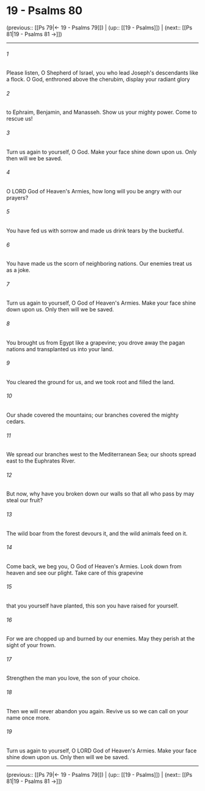# 19 - Psalms 80

(previous:: [[Ps 79|← 19 - Psalms 79]]) | (up:: [[19 - Psalms]]) | (next:: [[Ps 81|19 - Psalms 81 →]])

***


###### 1 
Please listen, O Shepherd of Israel, you who lead Joseph's descendants like a flock. O God, enthroned above the cherubim, display your radiant glory 

###### 2 
to Ephraim, Benjamin, and Manasseh. Show us your mighty power. Come to rescue us! 

###### 3 
Turn us again to yourself, O God. Make your face shine down upon us. Only then will we be saved. 

###### 4 
O LORD God of Heaven's Armies, how long will you be angry with our prayers? 

###### 5 
You have fed us with sorrow and made us drink tears by the bucketful. 

###### 6 
You have made us the scorn of neighboring nations. Our enemies treat us as a joke. 

###### 7 
Turn us again to yourself, O God of Heaven's Armies. Make your face shine down upon us. Only then will we be saved. 

###### 8 
You brought us from Egypt like a grapevine; you drove away the pagan nations and transplanted us into your land. 

###### 9 
You cleared the ground for us, and we took root and filled the land. 

###### 10 
Our shade covered the mountains; our branches covered the mighty cedars. 

###### 11 
We spread our branches west to the Mediterranean Sea; our shoots spread east to the Euphrates River. 

###### 12 
But now, why have you broken down our walls so that all who pass by may steal our fruit? 

###### 13 
The wild boar from the forest devours it, and the wild animals feed on it. 

###### 14 
Come back, we beg you, O God of Heaven's Armies. Look down from heaven and see our plight. Take care of this grapevine 

###### 15 
that you yourself have planted, this son you have raised for yourself. 

###### 16 
For we are chopped up and burned by our enemies. May they perish at the sight of your frown. 

###### 17 
Strengthen the man you love, the son of your choice. 

###### 18 
Then we will never abandon you again. Revive us so we can call on your name once more. 

###### 19 
Turn us again to yourself, O LORD God of Heaven's Armies. Make your face shine down upon us. Only then will we be saved.

***

(previous:: [[Ps 79|← 19 - Psalms 79]]) | (up:: [[19 - Psalms]]) | (next:: [[Ps 81|19 - Psalms 81 →]])
